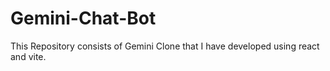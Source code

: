 # Gemini-Chat-Bot
This Repository consists of Gemini Clone that I have developed using react and vite.
